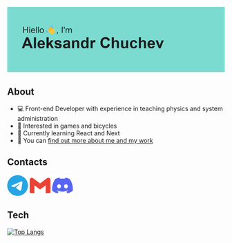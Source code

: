 ![HEADER.png](/header.png)

## About
- 💻 Front-end Developer with experience in teaching physics and system administration
- 👀 Interested in games and bicycles
- 🌱 Currently learning React and Next
- 📄 You can [find out more about me and my work](https://aleksandr-chuchev.netlify.app/)

## Contacts


 [![Telegram icon](/telegram-color.svg)](https://t.me/LoginamNet)
 [![Gmail icon](/gmail-color.svg)](mailto:loginamnet@gmail.com)
 [![Discord icon](/discord-color.svg)](https://discordapp.com/users/loginamnet)

## Tech
[![Top Langs](https://github-readme-stats.vercel.app/api/top-langs/?username=loginamnet&layout=compact&theme=dark)](https://github.com/anuraghazra/github-readme-stats)

<!---
LoginamNet/LoginamNet is a ✨ special ✨ repository because its `README.md` (this file) appears on your GitHub profile.
You can click the Preview link to take a look at your changes.
--->
